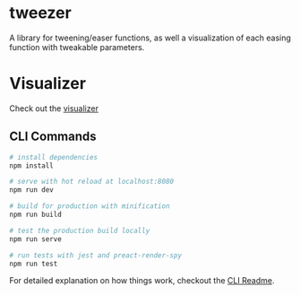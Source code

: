 # tweezer

A library for tweening/easer functions, as well a visualization of each easing function with tweakable parameters.

# Visualizer

Check out the [visualizer](/build/index.html)

## CLI Commands

``` bash
# install dependencies
npm install

# serve with hot reload at localhost:8080
npm run dev

# build for production with minification
npm run build

# test the production build locally
npm run serve

# run tests with jest and preact-render-spy 
npm run test
```

For detailed explanation on how things work, checkout the [CLI Readme](https://github.com/developit/preact-cli/blob/master/README.md).
